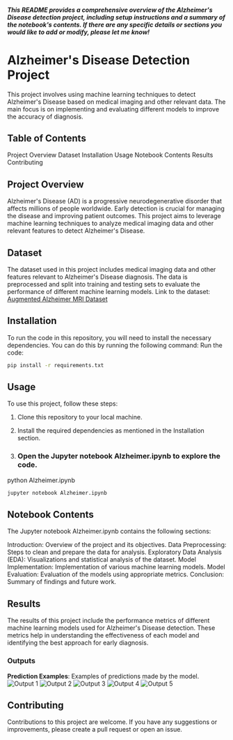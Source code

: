 ##### This README provides a comprehensive overview of the Alzheimer's Disease detection project, including setup instructions and a summary of the notebook's contents. If there are any specific details or sections you would like to add or modify, please let me know!

# Alzheimer's Disease Detection Project

This project involves using machine learning techniques to detect Alzheimer's Disease based on medical imaging and other relevant data. The main focus is on implementing and evaluating different models to improve the accuracy of diagnosis.

## Table of Contents
Project Overview
Dataset
Installation
Usage
Notebook Contents
Results
Contributing

## Project Overview
Alzheimer's Disease (AD) is a progressive neurodegenerative disorder that affects millions of people worldwide. Early detection is crucial for managing the disease and improving patient outcomes. This project aims to leverage machine learning techniques to analyze medical imaging data and other relevant features to detect Alzheimer's Disease.

## Dataset
The dataset used in this project includes medical imaging data and other features relevant to Alzheimer's Disease diagnosis. The data is preprocessed and split into training and testing sets to evaluate the performance of different machine learning models.
Link to the dataset: [Augmented Alzheimer MRI Dataset](https://www.kaggle.com/datasets/uraninjo/augmented-alzheimer-mri-dataset)

## Installation
To run the code in this repository, you will need to install the necessary dependencies. You can do this by running the following command:
 Run the code:
  ```bash
  pip install -r requirements.txt
  ```
## Usage
To use this project, follow these steps:

1. Clone this repository to your local machine.

2. Install the required dependencies as mentioned in the Installation section.

3. ### Open the Jupyter notebook Alzheimer.ipynb to explore the code.
python Alzheimer.ipynb
   ```bash
   jupyter notebook Alzheimer.ipynb
   ```

## Notebook Contents
The Jupyter notebook Alzheimer.ipynb contains the following sections:

Introduction: Overview of the project and its objectives.
Data Preprocessing: Steps to clean and prepare the data for analysis.
Exploratory Data Analysis (EDA): Visualizations and statistical analysis of the dataset.
Model Implementation: Implementation of various machine learning models.
Model Evaluation: Evaluation of the models using appropriate metrics.
Conclusion: Summary of findings and future work.

## Results
The results of this project include the performance metrics of different machine learning models used for Alzheimer's Disease detection. These metrics help in understanding the effectiveness of each model and identifying the best approach for early diagnosis.
### Outputs
**Prediction Examples**: Examples of predictions made by the model.
![Output 1](Outputimages/Output1.png)
![Output 2](Outputimages/Output2.png)
![Output 3](Outputimages/Output3.png)
![Output 4](Outputimages/Output4.png)
![Output 5](Outputimages/Output5.png)


## Contributing
Contributions to this project are welcome. If you have any suggestions or improvements, please create a pull request or open an issue.


